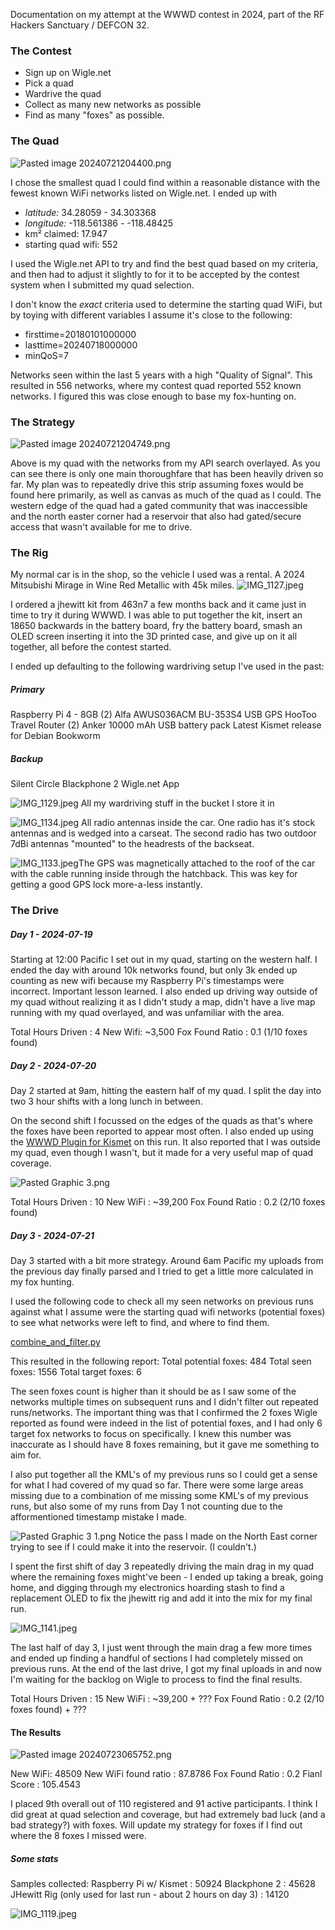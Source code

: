 Documentation on my attempt at the WWWD contest in 2024, part of the RF Hackers Sanctuary / DEFCON 32. 

### The Contest
- Sign up on Wigle.net
- Pick a quad
- Wardrive the quad
- Collect as many new networks as possible
- Find as many "foxes" as possible.

### The Quad

![Pasted image 20240721204400.png](<Pasted image 20240721204400.png>)

I chose the smallest quad I could find within a reasonable distance with the fewest known WiFi networks listed on Wigle.net. I ended up with 
- _latitude:_ 34.28059 - 34.303368
- _longitude:_ -118.561386 - -118.48425
- km² claimed: 17.947
- starting quad wifi: 552

I used the Wigle.net API to try and find the best quad based on my criteria, and then had to adjust it slightly to for it to be accepted by the contest system when I submitted my quad selection. 

I don't know the *exact* criteria used to determine the starting quad WiFi, but by toying with different variables I assume it's close to the following:
- firsttime=20180101000000
- lasttime=20240718000000
- minQoS=7

Networks seen within the last 5 years with a high "Quality of Signal". This resulted in 556 networks, where my contest quad reported 552 known networks. I figured this was close enough to base my fox-hunting on.

### The Strategy

![Pasted image 20240721204749.png](<Pasted image 20240721204749.png>)

Above is my quad with the networks from my API search overlayed. As you can see there is only one main thoroughfare that has been heavily driven so far. My plan was to repeatedly drive this strip assuming foxes would be found here primarily, as well as canvas as much of the quad as I could. The western edge of the quad had a gated community that was inaccessible and the north easter corner had a reservoir that also had gated/secure access that wasn't available for me to drive.  
### The Rig

My normal car is in the shop, so the vehicle I used was a rental. A 2024 Mitsubishi Mirage in Wine Red Metallic with 45k miles.
![IMG_1127.jpeg](IMG_1127.jpeg)

I ordered a jhewitt kit from 463n7 a few months back and it came just in time to try it during WWWD. I was able to put together the kit, insert an 18650 backwards in the battery board, fry the battery board, smash an OLED screen inserting it into the 3D printed case, and give up on it all together, all before the contest started. 

I ended up defaulting to the following wardriving setup I've used in the past:
##### Primary
Raspberry Pi 4 - 8GB 
(2) Alfa AWUS036ACM
BU-353S4 USB GPS
HooToo Travel Router
(2) Anker 10000 mAh USB battery pack
Latest Kismet release for Debian Bookworm
##### Backup
Silent Circle Blackphone 2 
Wigle.net App

![IMG_1129.jpeg](IMG_1129.jpeg)
All my wardriving stuff in the bucket I store it in

![IMG_1134.jpeg](IMG_1134.jpeg)
All radio antennas inside the car. One radio has it's stock antennas and is wedged into a carseat. The second radio has two outdoor 7dBi antennas "mounted" to the headrests of the backseat.

![IMG_1133.jpeg](IMG_1133.jpeg)The GPS was magnetically attached to the roof of the car with the cable running inside through the hatchback. This was key for getting a good GPS lock more-a-less instantly. 

### The Drive
##### Day 1 - 2024-07-19
Starting at 12:00 Pacific I set out in my quad, starting on the western half.
I ended the day with around 10k networks found, but only 3k ended up counting as new wifi because my Raspberry Pi's timestamps were incorrect. Important lesson learned.
I also ended up driving way outside of my quad without realizing it as I didn't study a map, didn't have a live map running with my quad overlayed, and was unfamiliar with the area. 

Total Hours Driven : 4
New Wifi: ~3,500
Fox Found Ratio : 0.1 (1/10 foxes found)

##### Day 2 - 2024-07-20
Day 2 started at 9am, hitting the eastern half of my quad. I split the day into two 3 hour shifts with a long lunch in between. 

On the second shift I focussed on the edges of the quads as that's where the foxes have been reported to appear most often. I also ended up using the [WWWD Plugin for Kismet](https://github.com/kismetwireless/kismet-plugin-wiglequad) on this run. It also reported that I was outside my quad, even though I wasn't, but it made for a very useful map of quad coverage. 

![Pasted Graphic 3.png](<Pasted Graphic 3.png>)

Total Hours Driven : 10
New WiFi : ~39,200
Fox Found Ratio : 0.2 (2/10 foxes found)
##### Day 3 - 2024-07-21
Day 3 started with a bit more strategy. Around 6am Pacific my uploads from the previous day finally parsed and I tried to get a little more calculated in my fox hunting. 

I used the following code to check all my seen networks on previous runs against what I assume were the starting quad wifi networks (potential foxes) to see what networks were left to find, and where to find them.

[combine_and_filter.py](combine_and_filter.py)

This resulted in the following report:
Total potential foxes: 484
Total seen foxes: 1556
Total target foxes: 6

The seen foxes count is higher than it should be as I saw some of the networks multiple times on subsequent runs and I didn't filter out repeated runs/networks. The important thing was that I confirmed the 2 foxes Wigle reported as found were indeed in the list of potential foxes, and I had only 6 target fox networks to focus on specifically. I knew this number was inaccurate as I should have 8 foxes remaining, but it gave me something to aim for.

I also put together all the KML's of my previous runs so I could get a sense for what I had covered of my quad so far. There were some large areas missing due to a combination of me missing some KML's of my previous runs, but also some of my runs from Day 1 not counting due to the afformentioned timestamp mistake I made.

![Pasted Graphic 3 1.png](<Pasted Graphic 3 1.png>)
Notice the pass I made on the North East corner trying to see if I could make it into the reservoir. (I couldn't.)

I spent the first shift of day 3 repeatedly driving the main drag in my quad where the remaining foxes might've been - I ended up taking a break, going home, and digging through my electronics hoarding stash to find a replacement OLED to fix the jhewitt rig and add it into the mix for my final run.

![IMG_1141.jpeg](IMG_1141.jpeg)

The last half of day 3, I just went through the main drag a few more times and ended up finding a handful of sections I had completely missed on previous runs. At the end of the last drive, I got my final uploads in and now I'm waiting for the backlog on Wigle to process to find the final results. 

Total Hours Driven : 15
New WiFi : ~39,200 + ??? 
Fox Found Ratio : 0.2 (2/10 foxes found) + ??? 

#### The Results
![Pasted image 20240723065752.png](<Pasted image 20240723065752.png>)

New WiFi: 48509
New WiFi found ratio : 87.8786
Fox Found Ratio : 0.2
Fianl Score : 105.4543

I placed 9th overall out of 110 registered and 91 active participants. I think I did great at quad selection and coverage, but had extremely bad luck (and a bad strategy?) with foxes. Will update my strategy for foxes if I find out where the 8 foxes I missed were. 

##### Some stats
Samples collected:
Raspberry Pi w/ Kismet : 50924
Blackphone 2 : 45628
JHewitt Rig (only used for last run - about 2 hours on day 3) : 14120

![IMG_1119.jpeg](IMG_1119.jpeg)

